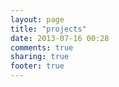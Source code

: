 ```yaml
---
layout: page
title: "projects"
date: 2013-07-16 00:28
comments: true
sharing: true
footer: true
---
```



